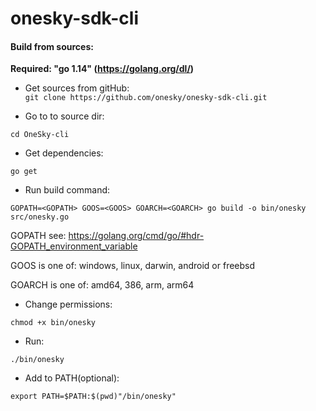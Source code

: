 # onesky-sdk-cli

#### Build from sources:

**Required: "go 1.14" (https://golang.org/dl/)**
- Get sources from gitHub:  
`git clone https://github.com/onesky/onesky-sdk-cli.git`

- Go to to source dir:

`cd OneSky-cli`

- Get dependencies: 

`go get`

- Run build command:

`GOPATH=<GOPATH> GOOS=<GOOS> GOARCH=<GOARCH> go build -o bin/onesky src/onesky.go`

GOPATH see: https://golang.org/cmd/go/#hdr-GOPATH_environment_variable

GOOS is one of: windows, linux, darwin, android or freebsd

GOARCH is one of: amd64, 386, arm, arm64

- Change permissions:

`chmod +x bin/onesky`

- Run:

`./bin/onesky`

- Add to PATH(optional):

`export PATH=$PATH:$(pwd)"/bin/onesky"`